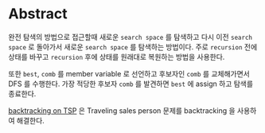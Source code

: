 # Abstract

완전 탐색의 방법으로 접근할때 새로운 `search space` 를 탐색하고 다시 이전
`search space` 로 돌아가서 새로운 `search space` 를 탐색하는 방법이다. 주로
`recursion` 전에 상태를 바꾸고 `recursion` 후에 상태를 원래대로 복원하는 방법을
사용한다.

또한 `best`, `comb` 를 member variable 로 선언하고 후보자인 `comb` 를
교체해가면서 DFS 를 수행한다. 가장 적당한 후보자 `comb` 를 발견하면 `best` 에
assign 하고 탐색를 종료한다.

[backtracking on TSP](/algospot/TSP2/README.md#backtracking) 은 Traveling sales
person 문제를 backtracking 을 사용하여 해결한다.
